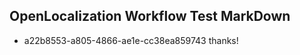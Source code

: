 ## OpenLocalization Workflow Test MarkDown
* a22b8553-a805-4866-ae1e-cc38ea859743 
thanks!<!--HONumber=Mar16_HO3-->
